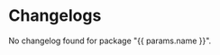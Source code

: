 <script lang="ts" setup>
import { useData } from "vitepress";
import { ref } from "vue";

const { params } = useData();
</script>

<div v-if="params.name === 'figma-utils'">

<!--@include: @/../../../packages/figma-utils/CHANGELOG.md-->

</div>

<div v-else-if="params.name === 'headless'">

<!--@include: @/../../../packages/headless/CHANGELOG.md-->

</div>

<div v-else-if="params.name === 'sit-onyx'">

<!--@include: @/../../../packages/sit-onyx/CHANGELOG.md-->

</div>

<div v-else-if="params.name === 'storybook-utils'">

<!--@include: @/../../../packages/storybook-utils/CHANGELOG.md-->

</div>

<div v-else-if="params.name === 'vitepress-theme'">

<!--@include: @/../../../packages/vitepress-theme/CHANGELOG.md-->

</div>

<div v-else>
  <h1>Changelogs</h1>
  <p>No changelog found for package "{{ params.name }}".</p>
</div>
